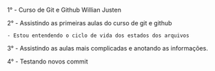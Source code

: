 1° - Curso de Git e Github Willian Justen

2° - Assistindo as primeiras aulas do curso de git e github

    - Estou entendendo o ciclo de vida dos estados dos arquivos

3° - Assistindo as aulas mais complicadas e anotando as informações.

4° - Testando novos commit

